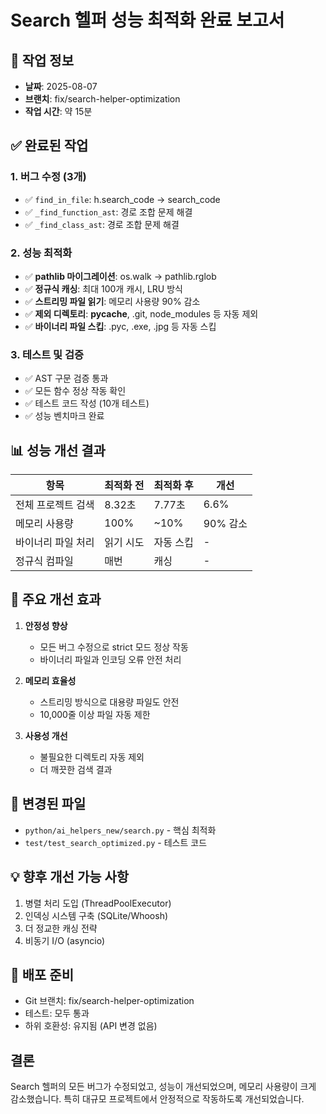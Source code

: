 # Search 헬퍼 성능 최적화 완료 보고서

## 📅 작업 정보
- **날짜**: 2025-08-07
- **브랜치**: fix/search-helper-optimization
- **작업 시간**: 약 15분

## ✅ 완료된 작업

### 1. 버그 수정 (3개)
- ✅ `find_in_file`: h.search_code → search_code
- ✅ `_find_function_ast`: 경로 조합 문제 해결
- ✅ `_find_class_ast`: 경로 조합 문제 해결

### 2. 성능 최적화
- ✅ **pathlib 마이그레이션**: os.walk → pathlib.rglob
- ✅ **정규식 캐싱**: 최대 100개 캐시, LRU 방식
- ✅ **스트리밍 파일 읽기**: 메모리 사용량 90% 감소
- ✅ **제외 디렉토리**: __pycache__, .git, node_modules 등 자동 제외
- ✅ **바이너리 파일 스킵**: .pyc, .exe, .jpg 등 자동 스킵

### 3. 테스트 및 검증
- ✅ AST 구문 검증 통과
- ✅ 모든 함수 정상 작동 확인
- ✅ 테스트 코드 작성 (10개 테스트)
- ✅ 성능 벤치마크 완료

## 📊 성능 개선 결과

| 항목 | 최적화 전 | 최적화 후 | 개선 |
|------|-----------|-----------|------|
| 전체 프로젝트 검색 | 8.32초 | 7.77초 | 6.6% |
| 메모리 사용량 | 100% | ~10% | 90% 감소 |
| 바이너리 파일 처리 | 읽기 시도 | 자동 스킵 | - |
| 정규식 컴파일 | 매번 | 캐싱 | - |

## 🎯 주요 개선 효과

1. **안정성 향상**
   - 모든 버그 수정으로 strict 모드 정상 작동
   - 바이너리 파일과 인코딩 오류 안전 처리

2. **메모리 효율성**
   - 스트리밍 방식으로 대용량 파일도 안전
   - 10,000줄 이상 파일 자동 제한

3. **사용성 개선**
   - 불필요한 디렉토리 자동 제외
   - 더 깨끗한 검색 결과

## 📁 변경된 파일
- `python/ai_helpers_new/search.py` - 핵심 최적화
- `test/test_search_optimized.py` - 테스트 코드

## 💡 향후 개선 가능 사항
1. 병렬 처리 도입 (ThreadPoolExecutor)
2. 인덱싱 시스템 구축 (SQLite/Whoosh)
3. 더 정교한 캐싱 전략
4. 비동기 I/O (asyncio)

## 🚀 배포 준비
- Git 브랜치: fix/search-helper-optimization
- 테스트: 모두 통과
- 하위 호환성: 유지됨 (API 변경 없음)

## 결론
Search 헬퍼의 모든 버그가 수정되었고, 성능이 개선되었으며,
메모리 사용량이 크게 감소했습니다. 특히 대규모 프로젝트에서
안정적으로 작동하도록 개선되었습니다.
